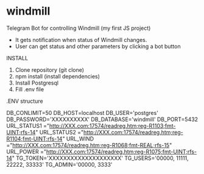 # windmill
Telegram Bot for controlling Windmill (my first JS project)

- It gets notification when status of Windmill changes.
- User can get status and other parameters by clicking a bot button


INSTALL

1. Clone repository (git clone)
2. npm install (install dependencies)
3. Install Postgresql
4. Fill .env file

.ENV structure

DB_CONLIMIT=50
DB_HOST=localhost
DB_USER='postgres'
DB_PASSWORD='XXXXXXXXXX'
DB_DATABASE='windmill'
DB_PORT=5432
URL_STATUS1 ="http://XXX.com:17574/readreg.htm;reg-R1103;fmt-UINT;rfs-14"
URL_STATUS2 ="http://XXX.com:17574/readreg.htm;reg-R1104;fmt-UINT;rfs-14"
URL_WIND    ="http://XXX.com:17574/readreg.htm;reg-R1068;fmt-REAL;rfs-15"
URL_POWER   ="http://XXX.com:17574/readreg.htm;reg-R1075;fmt-UINT;rfs-14"
TG_TOKEN='XXXXXXXXXXXXXXXXXXXX'
TG_USERS='00000, 11111, 22222, 33333'
TG_ADMIN='00000, 3333'

